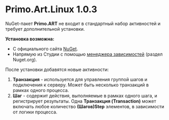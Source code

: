 # Primo.Art.Linux 1.0.3

NuGet-пакет **Primo.ART** не входит в стандартный набор активностей и требует дополнительной установки. 

**Установка возможна:** 
- С официального сайта [NuGet](https://www.nuget.org/packages/Primo.ART.Linux).  
- Напрямую из Студии с помощью [менеджера зависимостей](https://docs.primo-rpa.ru/primo-rpa/primo-studio/projects/manage-dependencies#menedzher-zavisimostei) (раздел Nuget.org).  

После установки добавятся новые активности: 
1. **Транзакция**  -  используется для управления группой шагов и подключения к серверу. Может быть несколько транзакций в рамках одного процесса. 
2. **Шаг**  - содержит действия, выполняемые в рамках одного шага, и регистрирует результаты. Одна **Транзакция (Transaction)** может включать любое количество **(Шагов)Step** элементов, в зависимости от логики процесса.

 
